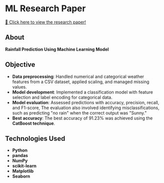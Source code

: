 # ML Research Paper

[🔗 Click here to view the research paper!](https://drive.google.com/file/d/18ifMgiBnrHxjMetSEqc6wiXOLzZ9yOa4/view?usp=sharing)

## About
**Rainfall Prediction Using Machine Learning Model**

## Objective
- **Data preprocessing**: Handled numerical and categorical weather features from a CSV dataset, applied scaling, and managed missing values.
- **Model development**: Implemented a classification model with feature selection and label encoding for categorical data.
- **Model evaluation**: Assessed predictions with accuracy, precision, recall, and F1-score,
   The evaluation also involved identifying misclassifications, such as predicting "no rain" when the correct output was "Sunny."
- **Best accuracy**: The best accuracy of 91.23% was achieved using the **CatBoost technique**.

## Technologies Used
- **Python**
- **pandas**
- **NumPy**
- **scikit-learn**
- **Matplotlib**
- **Seaborn** 
